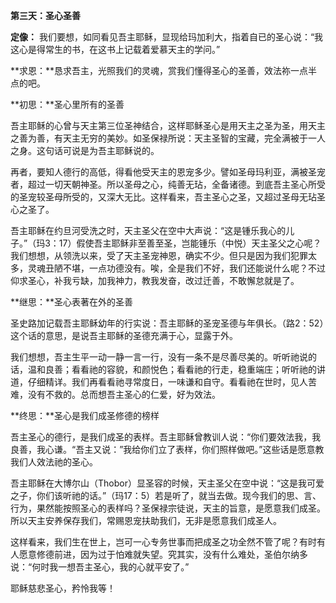 **第三天：圣心圣善**

**定像：** 我们要想，如同看见吾主耶稣，显现给玛加利大，指着自已的圣心说：“我这心是得常生的书，在这书上记载着爱慕天主的学问。”

**求恩：**恳求吾主，光照我们的灵魂，赏我们懂得圣心的圣善，效法祢一点半点的吧。

**初思：**圣心里所有的圣善

吾主耶稣的心曾与天主第三位圣神结合，这样耶稣圣心是用天主之圣为圣，用天主之善为善，有天主无穷的美妙。如圣保禄所说：天主圣智的宝藏，完全满被于一人之身。这句话可说是为吾主耶稣说的。

再者，要知人德行的高低，得看他受天主的恩宠多少。譬如圣母玛利亚，满被圣宠者，超过一切天朝神圣。所以圣母之心，纯善无玷，全备诸德。到底吾主圣心所受的圣宠较圣母所受的，又深大无比。这样看来，吾主圣心之圣，又超过圣母无玷圣心之圣了。

吾主耶稣在约旦河受洗之时，天主圣父在空中大声说：“这是锺乐我心的儿子。”（玛3：17）假使吾主耶稣非至善至圣，岂能锺乐（中悦）天主圣父之心呢？我们想想，从领洗以来，受了天主圣宠神恩，确实不少。但只是因为我们犯罪太多，灵魂丑陋不堪，一点功德没有。唉，全是我们不好，我们还能说什么呢？不过仰求圣心，补我亏缺，加我神力，教我发奋，改过迁善，不敢懈怠就是了。

**继思：**圣心表著在外的圣善

圣史路加记载吾主耶稣幼年的行实说：吾主耶稣的圣宠圣德与年俱长。（路2：52）这个话的意思，是说吾主耶稣的圣德充满于心，显露于外。

我们想想，吾主生平一动一静一言一行，没有一条不是尽善尽美的。听听祂说的话，温和良善；看看祂的容貌，和颜悦色；看看祂的行走，稳重端庄；听听祂的讲道，仔细精详。我们再看看祂寻常度日，一味谦和自守。看看祂在世时，见人苦难，没有不救的。总而想吾主圣心的仁爱，好为效法。

**终思：**圣心是我们成圣修德的榜样

吾主圣心的德行，是我们成圣的表样。吾主耶稣曾教训人说：“你们要效法我，我良善，我心谦。“吾主又说：”我给你们立了表样，你们照样做吧。”这些话是愿意教我们人效法祂的圣心。

吾主耶稣在大博尔山（Thobor）显圣容的时候，天主圣父在空中说：“这是我可爱之子，你们该听祂的话。”（玛17：5）若是听了，就当去做。现今我们的思、言、行为，果然能按照圣心的表样吗？圣保禄宗徒说，天主的旨意，是愿意我们成圣。所以天主安养保存我们，常赐恩宠扶助我们，无非是愿意我们成圣人。

这样看来，我们生在世上，岂可一心专务世事而把成圣之功全然不管了呢？有时有人愿意修德前进，因为过于怕难就失望。究其实，没有什么难处，圣伯尔纳多说：“何时我一想吾主圣心，我的心就平安了。”

耶稣慈悲圣心，矜怜我等！